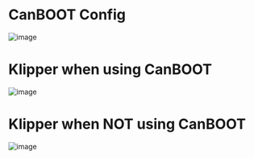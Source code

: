 
# CanBOOT Config

![image](https://user-images.githubusercontent.com/124253477/221348610-0bff3f39-e340-46a7-b1ef-15a35013247e.png)

# Klipper when using CanBOOT

![image](https://user-images.githubusercontent.com/124253477/221348650-b9f2749e-0f3b-44b4-b34a-a57bd8beb706.png)


# Klipper when **NOT** using CanBOOT

![image](https://user-images.githubusercontent.com/124253477/221348953-de98e788-734d-4e34-b9dd-1b2a0e99607c.png)
